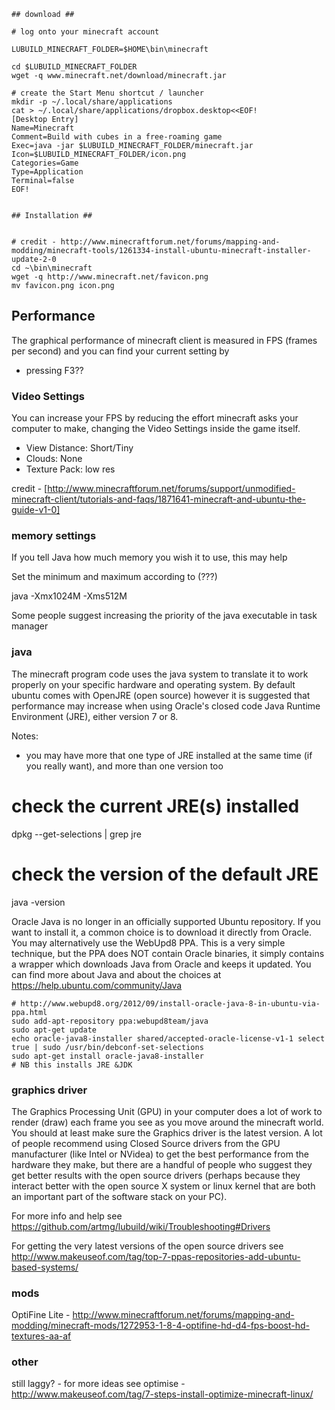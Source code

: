 
```
## download ##

# log onto your minecraft account 

LUBUILD_MINECRAFT_FOLDER=$HOME\bin\minecraft

cd $LUBUILD_MINECRAFT_FOLDER
wget -q www.minecraft.net/download/minecraft.jar

# create the Start Menu shortcut / launcher
mkdir -p ~/.local/share/applications
cat > ~/.local/share/applications/dropbox.desktop<<EOF!
[Desktop Entry]
Name=Minecraft
Comment=Build with cubes in a free-roaming game
Exec=java -jar $LUBUILD_MINECRAFT_FOLDER/minecraft.jar
Icon=$LUBUILD_MINECRAFT_FOLDER/icon.png
Categories=Game
Type=Application
Terminal=false
EOF!


## Installation ##


# credit - http://www.minecraftforum.net/forums/mapping-and-modding/minecraft-tools/1261334-install-ubuntu-minecraft-installer-update-2-0
cd ~\bin\minecraft
wget -q http://www.minecraft.net/favicon.png
mv favicon.png icon.png

```

## Performance ##

The graphical performance of minecraft client is measured in FPS (frames per second) 
and you can find your current setting by 

* pressing F3??


### Video Settings

You can increase your FPS by reducing the effort minecraft asks your computer to make, 
changing the Video Settings inside the game itself. 

* View Distance: Short/Tiny
* Clouds: None
* Texture Pack: low res

credit - [http://www.minecraftforum.net/forums/support/unmodified-minecraft-client/tutorials-and-faqs/1871641-minecraft-and-ubuntu-the-guide-v1-0]

### memory settings

If you tell Java how much memory you wish it to use, this may help

Set the minimum and maximum according to (???)

java -Xmx1024M -Xms512M 


Some people suggest increasing the priority of the java executable in task manager


### java

The minecraft program code uses the java system to translate it to work properly on your specific hardware and operating system. 
By default ubuntu comes with OpenJRE (open source) however it is suggested that 
performance may increase when using Oracle's closed code Java Runtime Environment (JRE), either version 7 or 8. 

Notes:
* you may have more that one type of JRE installed at the same time (if you really want), and more than one version too

 # check the current JRE(s) installed
 dpkg --get-selections | grep jre
 
 # check the version of the default JRE
 java -version
 
Oracle Java is no longer in an officially supported Ubuntu repository. If you want to install it, 
a common choice is to download it directly from Oracle. You may alternatively use the WebUpd8 PPA. 
This is a very simple technique, but the PPA does NOT contain Oracle binaries, 
it simply contains a wrapper which downloads Java from Oracle and keeps it updated. 
You can find more about Java and about the choices at https://help.ubuntu.com/community/Java

```
# http://www.webupd8.org/2012/09/install-oracle-java-8-in-ubuntu-via-ppa.html
sudo add-apt-repository ppa:webupd8team/java
sudo apt-get update
echo oracle-java8-installer shared/accepted-oracle-license-v1-1 select true | sudo /usr/bin/debconf-set-selections
sudo apt-get install oracle-java8-installer
# NB this installs JRE &JDK
```

### graphics driver

The Graphics Processing Unit (GPU) in your computer does a lot of work to render (draw) each frame you see 
as you move around the minecraft world. You should at least make sure the Graphics driver is the latest version. 
A lot of people recommend using Closed Source drivers from the GPU manufacturer (like Intel or NVidea) 
to get the best performance from the hardware they make, but there are a handful of people who suggest they 
get better results with the open source drivers (perhaps because they interact better with the open source X system 
or linux kernel that are both an important part of the software stack on your PC).

For more info and help see https://github.com/artmg/lubuild/wiki/Troubleshooting#Drivers 

For getting the very latest versions of the open source drivers see http://www.makeuseof.com/tag/top-7-ppas-repositories-add-ubuntu-based-systems/


### mods

OptiFine Lite - http://www.minecraftforum.net/forums/mapping-and-modding/minecraft-mods/1272953-1-8-4-optifine-hd-d4-fps-boost-hd-textures-aa-af


### other

still laggy? - for more ideas see optimise - http://www.makeuseof.com/tag/7-steps-install-optimize-minecraft-linux/

